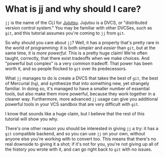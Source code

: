 # What is jj and why should I care?

`jj` is the name of the CLI for [Jujutsu][jj]. Jujutsu is a DVCS, or
"distributed version control system." You may be familiar with other DVCSes,
such as `git`, and this tutorial assumes you're coming to `jj` from `git`.

So why should you care about `jj`? Well, it has a property that's pretty rare
in the world of programming: it is both *simpler* and *easier* than `git`, but
at the same time, it is *more powerful*. This is a pretty huge claim! We're
often taught, correctly, that there exist tradeoffs when we make choices. And
"powerful but complex" is a very common tradeoff. That power has been worth it,
and so people flocked to `git` over its predecessors.

What `jj` manages to do is create a DVCS that takes the best of `git`, the best
of Mercurial (`hg`), and synthesize that into something new, yet strangely
familiar. In doing so, it's managed to have a smaller number of essential tools,
but also make them more powerful, because they work together in a cleaner way.
Furthermore, more advanced `jj` usage can give you additional powerful tools in
your VCS sandbox that are very difficult with `git`.

I know that sounds like a huge claim, but I believe that the rest of this
tutorial will show you why.

There's one other reason you should be interested in giving `jj` a try: it has
a `git` compatible backend, and so you can use `jj` on your own, without anyone
else you're working with to convert too. This means that there's no real
downside to giving it a shot; if it's not for you, you're not giving up all of
the history you wrote with it, and can go right back to `git` with no issues.

[jj]: https://github.com/martinvonz/jj
